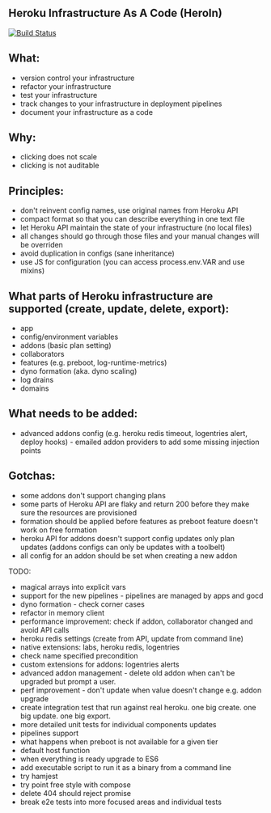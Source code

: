 Heroku Infrastructure As A Code (HeroIn)
-------

[![Build Status](https://travis.schibsted.io/snt/HeroIn.svg?token=rZVkndZyUmroq3r7Jeyx&branch=master)](https://travis.schibsted.io/snt/HeroIn)

What:
------
- version control your infrastructure 
- refactor your infrastructure
- test your infrastructure 
- track changes to your infrastructure in deployment pipelines
- document your infrastructure as a code

Why:
------
- clicking does not scale
- clicking is not auditable

Principles:
------
- don't reinvent config names, use original names from Heroku API
- compact format so that you can describe everything in one text file
- let Heroku API maintain the state of your infrastructure (no local files)
- all changes should go through those files and your manual changes will be overriden 
- avoid duplication in configs (sane inheritance)
- use JS for configuration (you can access process.env.VAR and use mixins)

What parts of Heroku infrastructure are supported (create, update, delete, export):
------
- app
- config/environment variables
- addons (basic plan setting)
- collaborators
- features (e.g. preboot, log-runtime-metrics)
- dyno formation (aka. dyno scaling)
- log drains 
- domains

What needs to be added:
------
- advanced addons config (e.g. heroku redis timeout, logentries alert, deploy hooks) - emailed addon providers to add some missing injection points


Gotchas:
------
- some addons don't support changing plans
- some parts of Heroku API are flaky and return 200 before they make sure the resources are provisioned 
- formation should be applied before features as preboot feature doesn't work on free formation
- heroku API for addons doesn't support config updates only plan updates (addons configs can only be updates with a toolbelt)
- all config for an addon should be set when creating a new addon

TODO: 
- magical arrays into explicit vars
- support for the new pipelines - pipelines are managed by apps and gocd
- dyno formation - check corner cases
- refactor in memory client
- performance improvement: check if addon, collaborator changed and avoid API calls
- heroku redis settings (create from API, update from command line)
- native extensions: labs, heroku redis, logentries
- check name specified precondition
- custom extensions for addons: logentries alerts
- advanced addon management - delete old addon when can't be upgraded but prompt a user. 
- perf improvement - don't update when value doesn't change e.g. addon upgrade
- create integration test that run against real heroku. one big create. one big update. one big export.
- more detailed unit tests for individual components updates
- pipelines support
- what happens when preboot is not available for a given tier
- default host function
- when everything is ready upgrade to ES6
- add executable script to run it as a binary from a command line
- try hamjest
- try point free style with compose
- delete 404 should reject promise
- break e2e tests into more focused areas and individual tests
